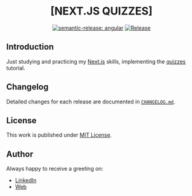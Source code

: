 <div align=center>

# [NEXT.JS QUIZZES]

[![semantic-release: angular](https://img.shields.io/badge/semantic--release-angular-e10079?logo=semantic-release)](https://github.com/semantic-release/semantic-release)
[![Release](https://github.com/d3p1/nextjs-quizzes/actions/workflows/release.yml/badge.svg)](https://github.com/d3p1/nextjs-quizzes/actions/workflows/release.yml)

</div>

## Introduction

Just studying and practicing my [Next.js](https://nextjs.org/) skills, implementing the [quizzes](https://www.youtube.com/watch?v=h2BcitZPMn4&ab_channel=leerob) tutorial.

## Changelog

Detailed changes for each release are documented in [`CHANGELOG.md`](./CHANGELOG.md).

## License

This work is published under [MIT License](./LICENSE).

## Author

Always happy to receive a greeting on:

- [LinkedIn](https://www.linkedin.com/in/cristian-marcelo-de-picciotto/)
- [Web](https://d3p1.dev/)